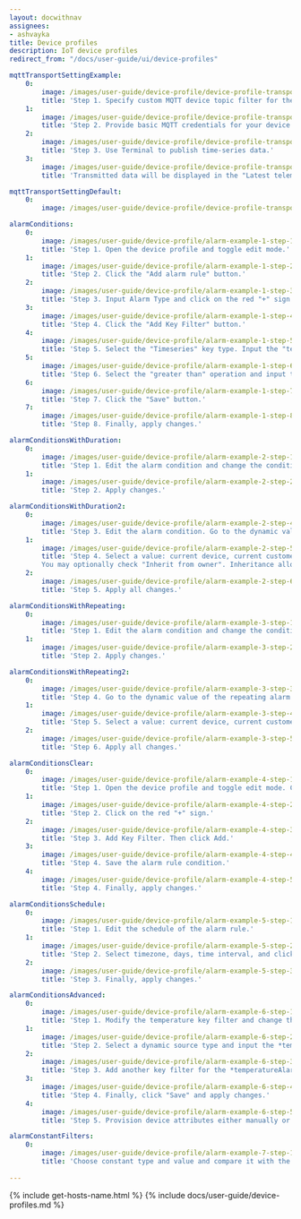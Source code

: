 ```yaml
---
layout: docwithnav
assignees:
- ashvayka
title: Device profiles
description: IoT device profiles
redirect_from: "/docs/user-guide/ui/device-profiles"

mqttTransportSettingExample:
    0:
        image: /images/user-guide/device-profile/device-profile-transport-setting-mqtt-example-1-ce.png
        title: 'Step 1. Specify custom MQTT device topic filter for the Device profile.'
    1:
        image: /images/user-guide/device-profile/device-profile-transport-setting-mqtt-example-2-ce.png
        title: 'Step 2. Provide basic MQTT credentials for your device with the client id ‘c1’, username ‘t1’ and password ‘secret’.'
    2:
        image: /images/user-guide/device-profile/device-profile-transport-setting-mqtt-example-3-ce.png
        title: 'Step 3. Use Terminal to publish time-series data.'
    3:
        image: /images/user-guide/device-profile/device-profile-transport-setting-mqtt-example-4-ce.png
        title: 'Transmitted data will be displayed in the "Latest telemetry" tab of the device.'

mqttTransportSettingDefault:
    0:
        image: /images/user-guide/device-profile/device-profile-transport-setting-mqtt-1-ce.png

alarmСonditions:
    0:
        image: /images/user-guide/device-profile/alarm-example-1-step-1-ce.png
        title: 'Step 1. Open the device profile and toggle edit mode.'
    1:
        image: /images/user-guide/device-profile/alarm-example-1-step-2-ce.png
        title: 'Step 2. Click the "Add alarm rule" button.'
    2:
        image: /images/user-guide/device-profile/alarm-example-1-step-3-ce.png
        title: 'Step 3. Input Alarm Type and click on the red "+" sign.'
    3:
        image: /images/user-guide/device-profile/alarm-example-1-step-4-ce.png
        title: 'Step 4. Click the "Add Key Filter" button.'
    4:
        image: /images/user-guide/device-profile/alarm-example-1-step-5-ce.png
        title: 'Step 5. Select the "Timeseries" key type. Input the "temperature" key name. Change "Value type" to "Numeric". Click the "Add" button.'
    5:
        image: /images/user-guide/device-profile/alarm-example-1-step-6-ce.png
        title: 'Step 6. Select the "greater than" operation and input the threshold value. Click "Add".'
    6:
        image: /images/user-guide/device-profile/alarm-example-1-step-7-ce.png
        title: 'Step 7. Click the "Save" button.'
    7:
        image: /images/user-guide/device-profile/alarm-example-1-step-8-ce.png
        title: 'Step 8. Finally, apply changes.'

alarmСonditionsWithDuration:
    0:
        image: /images/user-guide/device-profile/alarm-example-2-step-1-ce.png
        title: 'Step 1. Edit the alarm condition and change the condition type to "Duration". Specify duration value and unit. Save the condition.'
    1:
        image: /images/user-guide/device-profile/alarm-example-2-step-2-ce.png
        title: 'Step 2. Apply changes.'

alarmСonditionsWithDuration2:
    0:
        image: /images/user-guide/device-profile/alarm-example-2-step-4-ce.png
        title: 'Step 3. Edit the alarm condition. Go to the dynamic value of the alarm delay by pressing the "Switch to dynamic value" button;'
    1:
        image: /images/user-guide/device-profile/alarm-example-2-step-5-ce.png
        title: 'Step 4. Select a value: current device, current customer or current tenant. And specify the attribute from which the alarm threshold value will be taken.
        You may optionally check "Inherit from owner". Inheritance allows to take the threshold value from customer if it is not set on the device level. If the attribute value is not set on both device and customer levels, rule will take the value from the tenant attributes;'
    2:
        image: /images/user-guide/device-profile/alarm-example-2-step-6-ce.png
        title: 'Step 5. Apply all changes.'

alarmСonditionsWithRepeating:
    0:
        image: /images/user-guide/device-profile/alarm-example-3-step-1-ce.png
        title: 'Step 1. Edit the alarm condition and change the condition type to "Repeating". Specify "3" as "Count of events" to trigger the alarm. This value will be used by default, if no attribute is set for your device. Save the condition.'
    1:
        image: /images/user-guide/device-profile/alarm-example-3-step-2-ce.png
        title: 'Step 2. Apply changes.'

alarmСonditionsWithRepeating2:
    0:
        image: /images/user-guide/device-profile/alarm-example-3-step-3-ce.png
        title: 'Step 4. Go to the dynamic value of the repeating alarm condition by pressing the "Switch to dynamic value" button;'
    1:
        image: /images/user-guide/device-profile/alarm-example-3-step-4-ce.png
        title: 'Step 5. Select a value: current device, current customer or current tenant. And specify the attribute from which the value will be taken, how many times the threshold value must be exceeded for an alarm to be triggered. You may optionally check "Inherit from owner". Inheritance allows to take the threshold value from customer if it is not set on the device level. If the attribute value is not set on both device and customer levels, rule will take the value from the tenant attributes;'
    2:
        image: /images/user-guide/device-profile/alarm-example-3-step-5-ce.png
        title: 'Step 6. Apply all changes.'

alarmСonditionsClear:
    0:
        image: /images/user-guide/device-profile/alarm-example-4-step-1-ce.png
        title: 'Step 1. Open the device profile and toggle edit mode. Click the "Add clear condition" button.'
    1:
        image: /images/user-guide/device-profile/alarm-example-4-step-2-ce.png
        title: 'Step 2. Click on the red "+" sign.'
    2:
        image: /images/user-guide/device-profile/alarm-example-4-step-3-ce.png
        title: 'Step 3. Add Key Filter. Then click Add.'
    3:
        image: /images/user-guide/device-profile/alarm-example-4-step-4-ce.png
        title: 'Step 4. Save the alarm rule condition.'
    4:
        image: /images/user-guide/device-profile/alarm-example-4-step-5-ce.png
        title: 'Step 4. Finally, apply changes.'

alarmСonditionsSchedule:
    0:
        image: /images/user-guide/device-profile/alarm-example-5-step-1-ce.png
        title: 'Step 1. Edit the schedule of the alarm rule.'
    1:
        image: /images/user-guide/device-profile/alarm-example-5-step-2-ce.png
        title: 'Step 2. Select timezone, days, time interval, and click "Save".'
    2:
        image: /images/user-guide/device-profile/alarm-example-5-step-3-ce.png
        title: 'Step 3. Finally, apply changes.'

alarmСonditionsAdvanced:
    0:
        image: /images/user-guide/device-profile/alarm-example-6-step-1-ce.png
        title: 'Step 1. Modify the temperature key filter and change the value type to dynamic.'
    1:
        image: /images/user-guide/device-profile/alarm-example-6-step-2-ce.png
        title: 'Step 2. Select a dynamic source type and input the *temperatureAlarmThreshold*, then click "Update". You may optionally check "Inherit from owner". Inheritance allows to take the threshold value from customer if it is not set on the device level. If the attribute value is not set on both device and customer levels, rule will take the value from the tenant attributes.'
    2:
        image: /images/user-guide/device-profile/alarm-example-6-step-3-ce.png
        title: 'Step 3. Add another key filter for the *temperatureAlarmFlag*, then click "Add".'
    3:
        image: /images/user-guide/device-profile/alarm-example-6-step-4-ce.png
        title: 'Step 4. Finally, click "Save" and apply changes.'
    4:
        image: /images/user-guide/device-profile/alarm-example-6-step-5-ce.png
        title: 'Step 5. Provision device attributes either manually or via the script.'

alarmСonstantFilters:
    0:
        image: /images/user-guide/device-profile/alarm-example-7-step-1-ce.png
        title: 'Choose constant type and value and compare it with the value of the tenant or customer attribute. Apply all changes.'
 
---
```


{% include get-hosts-name.html %}
{% include docs/user-guide/device-profiles.md %}